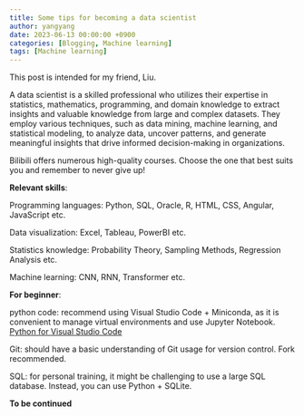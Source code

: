 ```yaml
---
title: Some tips for becoming a data scientist
author: yangyang
date: 2023-06-13 00:00:00 +0900
categories: [Blogging, Machine learning]
tags: [Machine learning]
---
```


This post is intended for my friend, Liu.

A data scientist is a skilled professional who utilizes their expertise in statistics, mathematics, programming, and domain knowledge to extract insights and valuable knowledge from large and complex datasets. They employ various techniques, such as data mining, machine learning, and statistical modeling, to analyze data, uncover patterns, and generate meaningful insights that drive informed decision-making in organizations.

Bilibili offers numerous high-quality courses. Choose the one that best suits you and remember to never give up!

**Relevant skills**:

Programming languages: Python, SQL, Oracle, R, HTML, CSS, Angular, JavaScript etc.

Data visualization: Excel, Tableau, PowerBI etc.

Statistics knowledge: Probability Theory, Sampling Methods, Regression Analysis etc.

Machine learning: CNN, RNN, Transformer etc.


**For beginner**:

python code: recommend using Visual Studio Code + Miniconda, as it is convenient to manage virtual environments and use Jupyter Notebook.
  <br> <a href="https://docs.anaconda.com/free/anaconda/ide-tutorials/python-vsc/" target='_blank'>Python for Visual Studio Code</a>

Git: should have a basic understanding of Git usage for version control. Fork recommended.

SQL: for personal training, it might be challenging to use a large SQL database. Instead, you can use Python + SQLite.

**To be continued**

